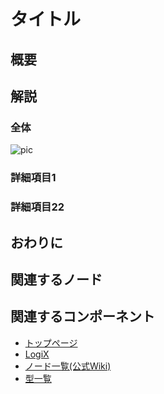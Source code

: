 <!-- NeosVR Techbook-->

# タイトル

## 概要



## 解説

### 全体
![pic](URL "pic")

### 詳細項目1

### 詳細項目22

## おわりに

## 関連するノード

## 関連するコンポーネント

<!-- ## 追記 -->
  
- [トップページ](https://logix-educational-institute.github.io/NeosVRJP-Techbook/)  
- [LogiX](https://logix-educational-institute.github.io/NeosVRJP-Techbook/tutorial/logix.html)  
- [ノード一覧(公式Wiki)](https://wiki.neos.com/LogiX/ja)  
- [型一覧](https://logix-educational-institute.github.io/NeosVRJP-Techbook/tutorial/datatype.html)  
